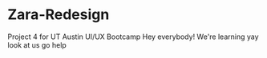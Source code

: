 # Zara-Redesign
Project 4 for UT Austin UI/UX Bootcamp
Hey everybody! We're learning yay look at us go help